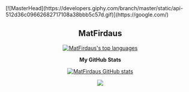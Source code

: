 </tr>
[![MasterHead](https://developers.giphy.com/branch/master/static/api-512d36c09662682717108a38bbb5c57d.gif)](https://google.com/)

<h2 align="center">MatFirdaus</h2>
<div align="center">
  
[![MatFirdaus's top languages](https://github-readme-stats.vercel.app/api/top-langs/?username=MatFirdaus33&theme=blue-green)](https://github.com/MatFirdaus33)

<b>My GitHub Stats</b>

<a href="https://github.com/MatFirdaus33"><img src="https://github-readme-stats.vercel.app/api?username=MatFirdaus33&show_icons=true&hide=&count_private=true&title_color=0891b2&text_color=ffffff&icon_color=0891b2&bg_color=1c1917&hide_border=true&show_icons=true" alt="MatFirdaus GitHub stats" /></a>

![](https://github-readme-streak-stats.herokuapp.com/?user=MatFirdaus33&theme=dark&hide_border=false)<br/>
  </BR>
</div>
